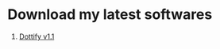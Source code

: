 # Download my latest softwares
1) <a href="https://nader-mk.github.io/Dottify.apk">Dottify v1.1</a>
